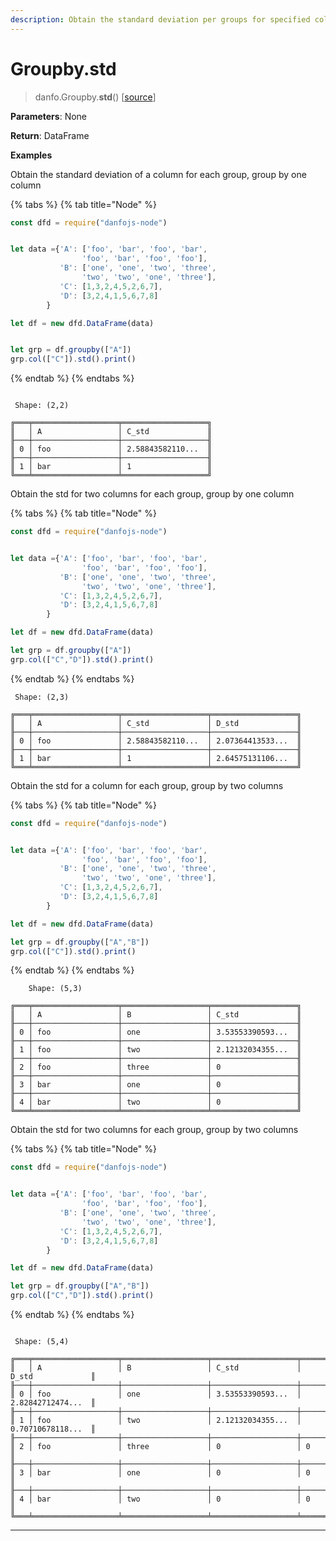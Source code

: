 ```yaml
---
description: Obtain the standard deviation per groups for specified columns
---
```


# Groupby.std

> danfo.Groupby.**std**()      \[[source](https://github.com/opensource9ja/danfojs/blob/master/danfojs/src/core/groupby.js#L262)]

**Parameters**: None

**Return**: DataFrame

**Examples**

Obtain the standard deviation of a column for each group, group by one column

{% tabs %}
{% tab title="Node" %}
```javascript
const dfd = require("danfojs-node")


let data ={'A': ['foo', 'bar', 'foo', 'bar',
                'foo', 'bar', 'foo', 'foo'],
           'B': ['one', 'one', 'two', 'three',
                'two', 'two', 'one', 'three'],
           'C': [1,3,2,4,5,2,6,7],
           'D': [3,2,4,1,5,6,7,8]
        }

let df = new dfd.DataFrame(data)


let grp = df.groupby(["A"])
grp.col(["C"]).std().print()
```
{% endtab %}
{% endtabs %}

```

 Shape: (2,2) 

╔═══╤═══════════════════╤═══════════════════╗
║   │ A                 │ C_std             ║
╟───┼───────────────────┼───────────────────╢
║ 0 │ foo               │ 2.58843582110...  ║
╟───┼───────────────────┼───────────────────╢
║ 1 │ bar               │ 1                 ║
╚═══╧═══════════════════╧═══════════════════╝
```

Obtain the std for two columns for each group, group by one column

{% tabs %}
{% tab title="Node" %}
```javascript
const dfd = require("danfojs-node")


let data ={'A': ['foo', 'bar', 'foo', 'bar',
                'foo', 'bar', 'foo', 'foo'],
           'B': ['one', 'one', 'two', 'three',
                'two', 'two', 'one', 'three'],
           'C': [1,3,2,4,5,2,6,7],
           'D': [3,2,4,1,5,6,7,8]
        }

let df = new dfd.DataFrame(data)

let grp = df.groupby(["A"])
grp.col(["C","D"]).std().print()
```
{% endtab %}
{% endtabs %}

```
 Shape: (2,3) 

╔═══╤═══════════════════╤═══════════════════╤═══════════════════╗
║   │ A                 │ C_std             │ D_std             ║
╟───┼───────────────────┼───────────────────┼───────────────────╢
║ 0 │ foo               │ 2.58843582110...  │ 2.07364413533...  ║
╟───┼───────────────────┼───────────────────┼───────────────────╢
║ 1 │ bar               │ 1                 │ 2.64575131106...  ║
╚═══╧═══════════════════╧═══════════════════╧═══════════════════╝
```

Obtain the std for a column for each group, group by two columns

{% tabs %}
{% tab title="Node" %}
```javascript
const dfd = require("danfojs-node")


let data ={'A': ['foo', 'bar', 'foo', 'bar',
                'foo', 'bar', 'foo', 'foo'],
           'B': ['one', 'one', 'two', 'three',
                'two', 'two', 'one', 'three'],
           'C': [1,3,2,4,5,2,6,7],
           'D': [3,2,4,1,5,6,7,8]
        }

let df = new dfd.DataFrame(data)

let grp = df.groupby(["A","B"])
grp.col(["C"]).std().print()

```
{% endtab %}
{% endtabs %}

```
    Shape: (5,3) 

╔═══╤═══════════════════╤═══════════════════╤═══════════════════╗
║   │ A                 │ B                 │ C_std             ║
╟───┼───────────────────┼───────────────────┼───────────────────╢
║ 0 │ foo               │ one               │ 3.53553390593...  ║
╟───┼───────────────────┼───────────────────┼───────────────────╢
║ 1 │ foo               │ two               │ 2.12132034355...  ║
╟───┼───────────────────┼───────────────────┼───────────────────╢
║ 2 │ foo               │ three             │ 0                 ║
╟───┼───────────────────┼───────────────────┼───────────────────╢
║ 3 │ bar               │ one               │ 0                 ║
╟───┼───────────────────┼───────────────────┼───────────────────╢
║ 4 │ bar               │ two               │ 0                 ║
╚═══╧═══════════════════╧═══════════════════╧═══════════════════╝
```

Obtain the std for two columns for each group, group by two columns

{% tabs %}
{% tab title="Node" %}
```javascript
const dfd = require("danfojs-node")


let data ={'A': ['foo', 'bar', 'foo', 'bar',
                'foo', 'bar', 'foo', 'foo'],
           'B': ['one', 'one', 'two', 'three',
                'two', 'two', 'one', 'three'],
           'C': [1,3,2,4,5,2,6,7],
           'D': [3,2,4,1,5,6,7,8]
        }

let df = new dfd.DataFrame(data)

let grp = df.groupby(["A","B"])
grp.col(["C","D"]).std().print()
```
{% endtab %}
{% endtabs %}

```
  
 Shape: (5,4) 

╔═══╤═══════════════════╤═══════════════════╤═══════════════════╤═══════════════════╗
║   │ A                 │ B                 │ C_std             │ D_std             ║
╟───┼───────────────────┼───────────────────┼───────────────────┼───────────────────╢
║ 0 │ foo               │ one               │ 3.53553390593...  │ 2.82842712474...  ║
╟───┼───────────────────┼───────────────────┼───────────────────┼───────────────────╢
║ 1 │ foo               │ two               │ 2.12132034355...  │ 0.70710678118...  ║
╟───┼───────────────────┼───────────────────┼───────────────────┼───────────────────╢
║ 2 │ foo               │ three             │ 0                 │ 0                 ║
╟───┼───────────────────┼───────────────────┼───────────────────┼───────────────────╢
║ 3 │ bar               │ one               │ 0                 │ 0                 ║
╟───┼───────────────────┼───────────────────┼───────────────────┼───────────────────╢
║ 4 │ bar               │ two               │ 0                 │ 0                 ║
╚═══╧═══════════════════╧═══════════════════╧═══════════════════╧═══════════════════╝
```

****
